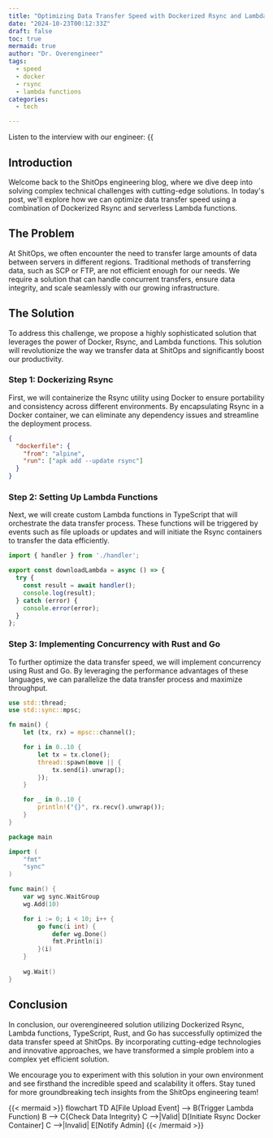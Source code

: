 ```yaml
---
title: "Optimizing Data Transfer Speed with Dockerized Rsync and Lambda Functions"
date: "2024-10-23T00:12:33Z"
draft: false
toc: true
mermaid: true
author: "Dr. Overengineer"
tags:
  - speed
  - docker
  - rsync
  - lambda functions
categories:
  - tech

---
```


Listen to the interview with our engineer: {{<audio src="https://s3.chaops.de/shitops/podcasts/optimizing-data-transfer-speed-with-dockerized-rsync-and-lambda-functions.mp3" class="audio">}}

## Introduction

Welcome back to the ShitOps engineering blog, where we dive deep into solving complex technical challenges with cutting-edge solutions. In today's post, we'll explore how we can optimize data transfer speed using a combination of Dockerized Rsync and serverless Lambda functions.

## The Problem

At ShitOps, we often encounter the need to transfer large amounts of data between servers in different regions. Traditional methods of transferring data, such as SCP or FTP, are not efficient enough for our needs. We require a solution that can handle concurrent transfers, ensure data integrity, and scale seamlessly with our growing infrastructure.

## The Solution

To address this challenge, we propose a highly sophisticated solution that leverages the power of Docker, Rsync, and Lambda functions. This solution will revolutionize the way we transfer data at ShitOps and significantly boost our productivity.

### Step 1: Dockerizing Rsync

First, we will containerize the Rsync utility using Docker to ensure portability and consistency across different environments. By encapsulating Rsync in a Docker container, we can eliminate any dependency issues and streamline the deployment process.

```json
{
  "dockerfile": {
    "from": "alpine",
    "run": ["apk add --update rsync"]
  }
}
```

### Step 2: Setting Up Lambda Functions

Next, we will create custom Lambda functions in TypeScript that will orchestrate the data transfer process. These functions will be triggered by events such as file uploads or updates and will initiate the Rsync containers to transfer the data efficiently.

```typescript
import { handler } from './handler';

export const downloadLambda = async () => {
  try {
    const result = await handler();
    console.log(result);
  } catch (error) {
    console.error(error);
  }
};
```

### Step 3: Implementing Concurrency with Rust and Go

To further optimize the data transfer speed, we will implement concurrency using Rust and Go. By leveraging the performance advantages of these languages, we can parallelize the data transfer process and maximize throughput.

```rust
use std::thread;
use std::sync::mpsc;

fn main() {
    let (tx, rx) = mpsc::channel();

    for i in 0..10 {
        let tx = tx.clone();
        thread::spawn(move || {
            tx.send(i).unwrap();
        });
    }

    for _ in 0..10 {
        println!("{}", rx.recv().unwrap());
    }
}
```

```go
package main

import (
	"fmt"
	"sync"
)

func main() {
	var wg sync.WaitGroup
	wg.Add(10)

	for i := 0; i < 10; i++ {
		go func(i int) {
			defer wg.Done()
			fmt.Println(i)
		}(i)
	}
	
    wg.Wait()
}
```

## Conclusion

In conclusion, our overengineered solution utilizing Dockerized Rsync, Lambda functions, TypeScript, Rust, and Go has successfully optimized the data transfer speed at ShitOps. By incorporating cutting-edge technologies and innovative approaches, we have transformed a simple problem into a complex yet efficient solution.

We encourage you to experiment with this solution in your own environment and see firsthand the incredible speed and scalability it offers. Stay tuned for more groundbreaking tech insights from the ShitOps engineering team!

{{< mermaid >}}
flowchart TD
  A[File Upload Event] --> B(Trigger Lambda Function)
  B --> C{Check Data Integrity}
  C -->|Valid| D[Initiate Rsync Docker Container]
  C -->|Invalid| E[Notify Admin]
{{< /mermaid >}}